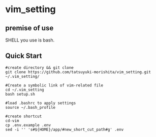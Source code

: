 # vim_setting

## premise of use
SHELL you use is bash.

## Quick Start

   ```
   #create directory && git clone
   git clone https://github.com/tatsuyuki-morishita/vim_setting.git ~/.vim_setting/
   
   #Create a symbolic link of vim-related file
   cd ~/.vim_setting
   bash setup.sh
   
   #load .bashrc to apply settings
   source ~/.bash_profile
   
   #create shortcut
   cd-vim 
   cp .env.example .env
   sed -i '' 's#${HOME}/app/#new_short_cut_path#g' .env
   ```

  
